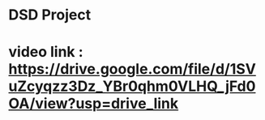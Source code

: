 # DSD Project 

# video link : https://drive.google.com/file/d/1SVuZcyqzz3Dz_YBr0qhm0VLHQ_jFd0OA/view?usp=drive_link

